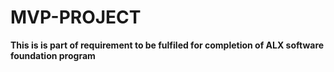 # MVP-PROJECT

**This is is part of requirement to be fulfiled for completion of ALX software foundation program**
